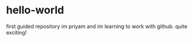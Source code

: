 # hello-world
first guided repository
im priyam and im learning to work with github. quite exciting!
